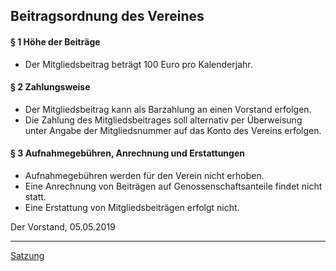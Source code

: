 ## Beitragsordnung des Vereines

#### § 1 Höhe der Beiträge

* Der Mitgliedsbeitrag beträgt 100 Euro pro Kalenderjahr.

#### § 2 Zahlungsweise

* Der Mitgliedsbeitrag kann als Barzahlung an einen Vorstand erfolgen.
* Die Zahlung des Mitgliedsbeitrages soll alternativ per Überweisung unter Angabe der Mitgliedsnummer auf das Konto des Vereins erfolgen.

#### § 3 Aufnahmegebühren, Anrechnung und Erstattungen

* Aufnahmegebühren werden für den Verein nicht erhoben.
* Eine Anrechnung von Beiträgen auf Genossenschaftsanteile findet nicht statt.
* Eine Erstattung von Mitgliedsbeiträgen erfolgt nicht.


Der Vorstand, 05.05.2019


-----

[Satzung](https://github.com/hacker-coop/wiki/blob/master/satzung.md)
